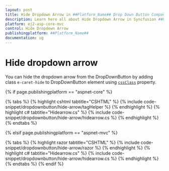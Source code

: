 ```yaml
---
layout: post
title: Hide Dropdown Arrow in ##Platform_Name## Drop Down Button Component
description: Learn here all about Hide Dropdown Arrow in Syncfusion ##Platform_Name## Drop Down Button component of Syncfusion Essential JS 2 and more.
platform: ej2-asp-core-mvc
control: Hide Dropdown Arrow
publishingplatform: ##Platform_Name##
documentation: ug
---
```



# Hide dropdown arrow

You can hide the dropdown arrow from the DropDownButton by adding class `e-caret-hide`
to DropDownButton element using [`cssClass`](https://help.syncfusion.com/cr/aspnetcore-js2/Syncfusion.EJ2.SplitButtons.DropDownButton.html#Syncfusion_EJ2_SplitButtons_DropDownButton_CssClass)
property.

{% if page.publishingplatform == "aspnet-core" %}

{% tabs %}
{% highlight cshtml tabtitle="CSHTML" %}
{% include code-snippet/dropdownbutton/hide-arrow/tagHelper %}
{% endhighlight %}
{% highlight c# tabtitle="Hidearrow.cs" %}
{% include code-snippet/dropdownbutton/hide-arrow/hidearrow.cs %}
{% endhighlight %}
{% endtabs %}

{% elsif page.publishingplatform == "aspnet-mvc" %}

{% tabs %}
{% highlight razor tabtitle="CSHTML" %}
{% include code-snippet/dropdownbutton/hide-arrow/razor %}
{% endhighlight %}
{% highlight c# tabtitle="Hidearrow.cs" %}
{% include code-snippet/dropdownbutton/hide-arrow/hidearrow.cs %}
{% endhighlight %}
{% endtabs %}
{% endif %}

